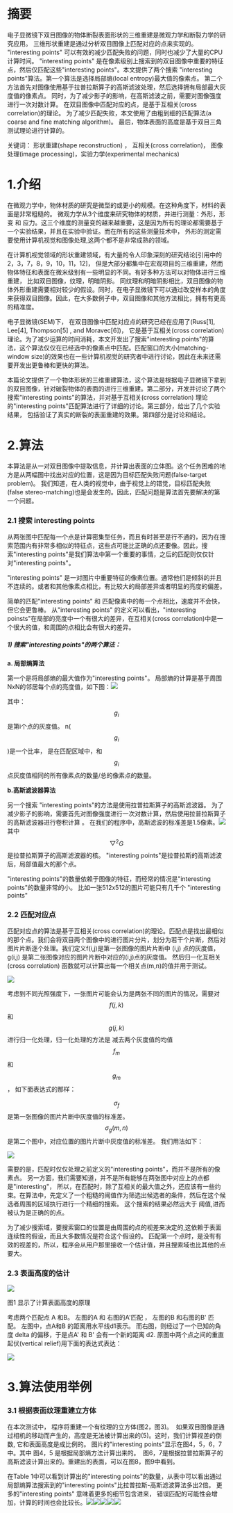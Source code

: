 # 摘要

电子显微镜下双目图像的物体断裂表面形状的三维重建是微观力学和断裂力学的研究应用。 三维形状重建是通过分析双目图像上匹配对应的点来实现的。 "interesting points" 可以有效的减少匹配失败的问题，同时也减少了大量的CPU计算时间。 "interesting points" 是在像素级别上搜索到的双目图像中重要的特征点，然后仅匹配这些"interesting points"。本文提供了两个搜索 "interesting points"算法。第一个算法是选择局部熵\(local entropy\)最大值的像素点。  第二个方法首先对图像使用基于拉普拉斯算子的高斯滤波处理，然后选择拥有局部最大灰度值的像素点。 同时，为了减少影子的影响，在高斯滤波之前，需要对图像强度进行一次对数计算。 在双目图像中匹配对应的点，是基于互相关\(cross correlation\)的理论。 为了减少匹配失败，本文使用了由粗到细的匹配算法\(a coarse and fine matching algorithm\)。 最后，物体表面的高度是基于双目三角测试理论进行计算的。

关键词：  形状重建\(shape reconstruction\) ， 互相关\(cross correlation\)， 图像处理\(image processing\)，实验力学\(experimental mechanics\)

# 1.介绍

在微观力学中，物体材质的研究是微型的或更小的规模。在这种角度下，材料的表面是非常粗糙的。 微观力学从3个维度来研究物体的材质，并进行测量：外形，形变 和 应力。这三个维度的测量变的越来越重要，这是因为所有的理论都需要基于一个实验结果，并且在实验中验证。而在所有的这些测量技术中， 外形的测定需要使用计算机视觉和图像处理,这两个都不是非常成熟的领域。

在计算机视觉领域的形状重建领域，有大量的令人印象深刻的研究结论\[引用中的2，3，7，8，9，10，11，12\]， 但是大部分都集中在宏观项目的三维重建，然而物体特征和表面在微米级别有一些明显的不同。有好多种方法可以对物体进行三维重建， 比如双目图像，纹理，明暗阴影。 同纹理和明暗阴影相比，双目图像的物体外形重建需要相对较少的假设。同时，在电子显微镜下可以通过改变样本的角度来获得双目图像。因此，在大多数例子中，双目图像和其他方法相比，拥有有更高的精准度。

电子显微镜\(SEM\)下， 在双目图像中匹配对应点的研究已经在应用了\(Russ\[1\], Lee\[4\], Thompson\[5\]  , and Moravec\[6\]\)， 它是基于互相关\(cross correlation\)理论。为了减少运算的时间消耗，本文开发出了搜索"interesting points"的算法，这个算法仅仅在已经选中的像素点中匹配。匹配窗口的大小\(matching-window size\)的效果也在一些计算机视觉的研究者中进行讨论，因此在未来还需要开发出更鲁棒和更快的算法。

本篇论文提供了一个物体形状的三维重建算法，这个算法是根据电子显微镜下拿到的双目图像，针对破裂物体的表面的进行三维重建。第二部分，开发并讨论了两个搜索"interesting points"的算法，并对基于互相关\(cross correlation\) 理论的"interesting points"匹配算法进行了详细的讨论。第三部分，给出了几个实验结果， 包括验证了真实的断裂的表面重建的效果。第四部分是讨论和结论。

# 2.算法

本算法是从一对双目图像中提取信息，并计算出表面的立体图。这个任务困难的地方是从两幅图中找出对应的位置，这是因为目标匹配失败问题\(false-target problem\)。 我们知道，在人类的视觉中，由于视觉上的错觉，目标匹配失败\(false stereo-matching\)也是会发生的。因此，匹配问题是算法首先要解决的第一个问题。

### 2.1 搜索 interesting points

从两张图中匹配每一个点是计算密集型任务，而且有时甚至是行不通的，因为在搜索范围内有非常多相似的特征点，这些点可能比正确的点还要像。因此，搜索"interesting points"是我们算法中第一个重要的事情，之后的匹配则仅仅针对"interesting points"。

"interesting points" 是一对图片中重要特征的像素位置。通常他们是倾斜的并且不连续的。或者和其他像素点相比，有比较大的局部差异或者明显的亮度的偏差。

简单的匹配"interesting points" 和 匹配像素中的每一个点相比，速度并不会快，但它会更鲁棒。 从"interesting points" 的定义可以看出，"interesting poinsts"在局部的亮度中一个有很大的差异，在互相关\(cross correlation\)中是一个很大的值，和周围的点相比会有很大的差异。

##### 1\) 搜索"interesting points"的两个算法：

**a. 局部熵算法**

第一个是将局部熵的最大值作为"interesting points"。  局部熵的计算是基于周围NxN的邻居每个点的亮度值，如下图：![](/assets/a.png)

其中：$$g_i$$是第i个点的灰度值。 n\($$g_i$$\)是一个比率， 是在匹配区域中，和$$g_i$$点灰度值相同的所有像素点的数量/总的像素点的数量。

**b.高斯滤波器算法**

另一个搜索 "interesting points"的方法是使用拉普拉斯算子的高斯滤波器。 为了减少影子的影响，需要首先对图像强度进行一次对数计算，然后使用拉普拉斯算子的高斯滤波器进行卷积计算 。  在我们的程序中，高斯滤波的标准差是1.5像素。![](/assets/f1.png)其中$$▽^2G$$是拉普拉斯算子的高斯滤波器的核。 "interesting points"是拉普拉斯的高斯滤波后，局部值最大的那个点。

"interesting points"的数量依赖于图像的特征，而经常的情况是"interesting points"的数量非常的小。 比如一张512x512的图片可能只有几千个 "interesting points"

### 2.2 匹配对应点

匹配对应点的算法是基于互相关\(cross correlation\)的理论。匹配点是找出最相似的那个点。我们会将双目两个图像中的进行图片分片，划分为若干个片断，然后对图片片断逐个处理。我们定义f\(i,j\)是第一张图像的图片片断中 \(i,j\) 点的灰度值，g\(i,j\) 是第二张图像对应的图片片断中对应的\(i,j\)点的灰度值。 然后归一化互相关\(cross correlation\) 函数就可以计算出每一个相关点\(m,n\)的值并用于测试。

![](/assets/f2.png)

考虑到不同光照强度下，一张图片可能会认为是两张不同的图片的情况，需要对$$f(j,k)$$和 $$g(j,k)$$进行归一化处理，归一化处理的方法是  减去两个灰度值的均值 $$f_m$$ 和$$g_m$$， 如下面表达式的那样：

$$σ_f$$是第一张图像的图片片断中灰度值的标准差。$$σ_g(m,n)$$是第二个图中，对应位置的图片片断中灰度值的标准差。 我们用法如下：

![](/assets/f3.png)

需要的是，匹配时仅仅处理之前定义的"interesting points"，而并不是所有的像素点。  另一方面，我们需要知道，并不是所有能够在两张图中对应上的点都是"interesting"， 所以，在匹配时，除了互相关的最大值之外，还应该有一些约束。在算法中，先定义了一个粗糙的阈值作为筛选出候选者的条件，然后在这个候选者周围的区域执行进行一个精细的搜索。 这个搜索的结果必然远大于 阈值,进而被认为是正确的的点。

为了减少搜索域，要搜索窗口的位置是由周围的点的视差来决定的,这依赖于表面连续性的假设，而且大多数情况是符合这个假设的。 匹配第一个点时，是没有有效的视差的，所以，程序会从用户那里接收一个估计值，并且搜索域也比其他的点要大。

### 2.3 表面高度的估计

![](/assets/f4.png)

图1 显示了计算表面高度的原理

考虑两个匹配点 A 和B。  左图的A 和 右图的A'匹配 ，  左图的B 和右图的B' 匹配。 左图中，点A和B 的距离用水平线d1表示。 而右图，则经过了一个已知的角度 delta 的偏移，于是点A'  和 B' 会有一个新的距离 d2.  原图中两个点之间的重直起伏\(vertical relief\)用下面的表达式表达：

![](/assets/f5.png)

# 3.算法使用举例

### 3.1 根据表面纹理重建立方体 

在本次测试中， 程序将重建一个有纹理的立方体\(图2，图3\)。  如果双目图像是通过相机的移动而产生的，高度是无法被计算出来的\(5\)。这时，我们计算视差的倒数, 它和表面高度是成比例的。 图片的"interesting points"显示在图4，5，6，7中。其中 图4，5 是根据局部熵方法计算出来的。  图6，7是根据拉普拉斯算子的高斯滤波计算出来的。重建出的表面，可以在图8，图9中看到。

在Table 1中可以看到计算出的"interesting points"的数量，从表中可以看出通过局部熵算法搜索到的"interesting points"比拉普拉斯-高斯滤波算法多出2倍。 更多的"interesting points" 意味着更多的细节包含进来， 错误匹配的可能性会增加，计算的时间也会比较长。![](/assets/f6.png)![](/assets/f7.png)![](/assets/f8.png)![](/assets/f9.png)![](/assets/f10.png)

